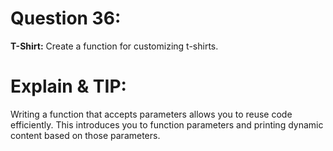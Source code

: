# Question 36: 
**T-Shirt:** Create a function for customizing t-shirts.

# Explain & TIP: 
Writing a function that accepts parameters allows you to reuse code efficiently. This introduces you to function parameters and printing dynamic content based on those parameters.
